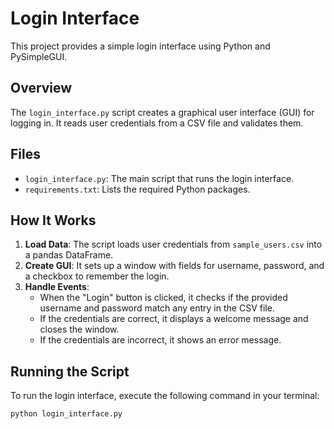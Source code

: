 # Login Interface

This project provides a simple login interface using Python and PySimpleGUI.

## Overview

The `login_interface.py` script creates a graphical user interface (GUI) for logging in. It reads user credentials from a CSV file and validates them.

## Files

- `login_interface.py`: The main script that runs the login interface.
- `requirements.txt`: Lists the required Python packages.

## How It Works

1. **Load Data**: The script loads user credentials from `sample_users.csv` into a pandas DataFrame.
2. **Create GUI**: It sets up a window with fields for username, password, and a checkbox to remember the login.
3. **Handle Events**:
   - When the "Login" button is clicked, it checks if the provided username and password match any entry in the CSV file.
   - If the credentials are correct, it displays a welcome message and closes the window.
   - If the credentials are incorrect, it shows an error message.

## Running the Script

To run the login interface, execute the following command in your terminal:

```bash
python login_interface.py
